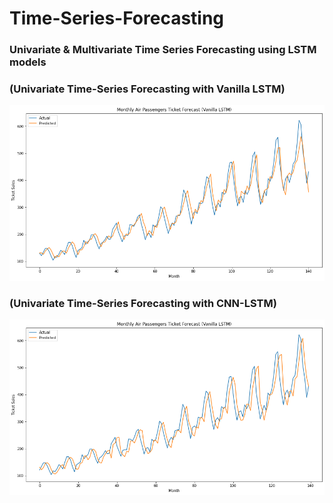 # Time-Series-Forecasting
### Univariate &amp; Multivariate Time Series Forecasting using LSTM models

### (Univariate Time-Series Forecasting with Vanilla LSTM)
<Img src="/Imgs/forecast with LSTM.png"/>


### (Univariate Time-Series Forecasting with CNN-LSTM)
<Img src="/Imgs/forecast with CNN LSTM.png"/>



